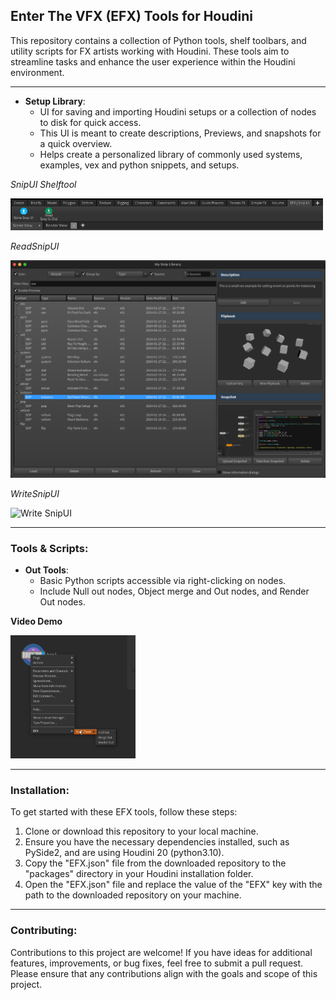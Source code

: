 ## Enter The VFX (EFX) Tools for Houdini

This repository contains a collection of Python tools, shelf toolbars, and utility scripts for FX artists working with Houdini. These tools aim to streamline tasks and enhance the user experience within the Houdini environment.

---

- **Setup Library**:
  - UI for saving and importing Houdini setups or a collection of nodes to disk for quick access.
  - This UI is meant to create descriptions, Previews, and snapshots for a quick overview.
  - Helps create a personalized library of commonly used systems, examples, vex and python snippets, and setups.

*SnipUI Shelftool*

<img src="https://github.com/Th3Disasterpiece/EFX/blob/master/config/thumbnails/snipUIShelftool_snapshot.png" alt="SnipUI Shelftool" width="500">

*ReadSnipUI*

<img src="https://github.com/Th3Disasterpiece/EFX/blob/bd8c3c9e18339436f2fe9148edf09b3b8815509e/config/thumbnails/readSnipUI02_snapshot.png" alt="Read SnipUI" width="800">

*WriteSnipUI*

<img src="https://github.com/Th3Disasterpiece/EFX/blob/24e86cb013153747b21e330549ec15de38fe1462/config/thumbnails/setupLib.mov" alt="Write SnipUI" width="500">


---


### Tools & Scripts:

- **Out Tools**:
  - Basic Python scripts accessible via right-clicking on nodes.
  - Include Null out nodes, Object merge and Out nodes, and Render Out nodes.

**Video Demo**

[<img src="https://github.com/Th3Disasterpiece/EFX/blob/master/config/thumbnails/out_tools_snapshot.png" width="200">](https://vimeo.com/653346110)


---




### Installation:

To get started with these EFX tools, follow these steps:
1. Clone or download this repository to your local machine.
2. Ensure you have the necessary dependencies installed, such as PySide2, and are using Houdini 20 (python3.10).
3. Copy the "EFX.json" file from the downloaded repository to the "packages" directory in your Houdini installation folder.
4. Open the "EFX.json" file and replace the value of the "EFX" key with the path to the downloaded repository on your machine.

---

### Contributing:

Contributions to this project are welcome! If you have ideas for additional features, improvements, or bug fixes, feel free to submit a pull request. Please ensure that any contributions align with the goals and scope of this project.
